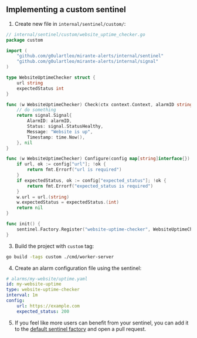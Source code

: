 ## Implementing a custom sentinel

 1. Create new file in `internal/sentinel/custom/`:

```go
// internal/sentinel/custom/website_uptime_checker.go
package custom

import (
    "github.com/g0ulartleo/mirante-alerts/internal/sentinel"
    "github.com/g0ulartleo/mirante-alerts/internal/signal"
)

type WebsiteUptimeChecker struct {
    url string
    expectedStatus int
}

func (w WebsiteUptimeChecker) Check(ctx context.Context, alarmID string) (signal.Signal, error) {
    // do something
    return signal.Signal{
        AlarmID: alarmID,
        Status: signal.StatusHealthy,
        Message: "Website is up",
        Timestamp: time.Now(),
    }, nil
}

func (w WebsiteUptimeChecker) Configure(config map[string]interface{}) error {
    if url, ok := config["url"]; !ok {
        return fmt.Errorf("url is required")
    } 
    if expectedStatus, ok := config["expected_status"]; !ok {
        return fmt.Errorf("expected_status is required")
    }
    w.url = url.(string)
    w.expectedStatus = expectedStatus.(int)
    return nil
}

func init() {
    sentinel.Factory.Register("website-uptime-checker", WebsiteUptimeChecker{})
}
```

3. Build the project with `custom` tag:

```bash
go build -tags custom ./cmd/worker-server
```

4. Create an alarm configuration file using the sentinel:

```yaml
# alarms/my-website/uptime.yaml
id: my-website-uptime
type: website-uptime-checker
interval: 1m
config:
    url: https://example.com
    expected_status: 200
```

5. If you feel like more users can benefit from your sentinel, you can add it to the [default sentinel factory](https://github.com/g0ulartleo/mirante-alerts/blob/main/internal/sentinel/builtin/register.go) and open a pull request.
